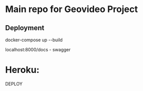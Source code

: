 # Main repo for Geovideo Project 

## Deployment

docker-compose up --build 

localhost:8000/docs - swagger 

# Heroku:
DEPLOY
